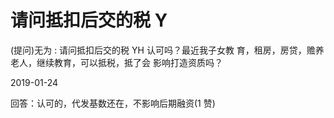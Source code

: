 # 请问抵扣后交的税 Y

(提问)无为 : 请问抵扣后交的税 YH 认可吗？最近我子女教 育，租房，房贷，赡养老人，继续教育，可以抵税，抵了会 影响打造资质吗？

2019-01-24

回答：认可的，代发基数还在，不影响后期融资(1 赞)